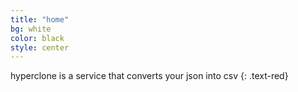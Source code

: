 ```yaml
---
title: "home"
bg: white
color: black
style: center
---
```


hyperclone is a service that converts your json into csv 
{: .text-red}

<span class="fa-stack subtlecircle" style="font-size:100px; background:rgba(255,166,0,0.1)">
  <i class="fa fa-circle fa-stack-2x text-white"></i>
  <i class="fa fa-bicycle fa-stack-1x text-orange"></i>
</span>
